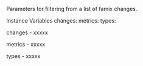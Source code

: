 Parameters for filtering from a list of famix changes.

Instance Variables
	changes:		<Object>
	metrics:		<Object>
	types:		<Object>

changes
	- xxxxx

metrics
	- xxxxx

types
	- xxxxx

